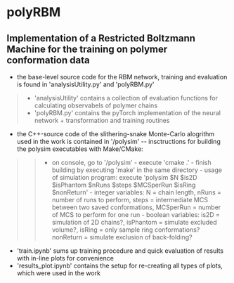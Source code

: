 # polyRBM
## Implementation of a Restricted Boltzmann Machine for the training on polymer conformation data


- the base-level source code for the RBM network, training and evaluation is found in 'analysisUtility.py' and 'polyRBM.py'
>    - 'analysisUtility' contains a collection of evaluation functions for calculating observabels of polymer chains
>    - 'polyRBM.py' contains the pyTorch implementation of the neural network + transformation and training routines

- the C++-source code of the slithering-snake Monte-Carlo alogrithm used in the work is contained in '/polysim'
-- insctructions for building the polysim executables with Make/CMake:
     
>>    - on console, go to '/polysim'
         - execute 'cmake .'
         - finish building by executing 'make' in the same directory
     - usage of simulation program: execute 'polysim $N $is2D $isPhantom $nRuns $steps $MCSperRun $isRing $nonReturn'
         - integer variables: N = chain length, nRuns = number of runs to perform, steps = intermediate MCS between two saved conformations,
         MCSperRun = number of MCS to perform for one run
         - boolean variables: is2D = simulation of 2D chains?, isPhantom = simulate excluded volume?, isRing = only sample ring conformations?
         nonReturn = simulate exclusion of back-folding?

- 'train.ipynb' sums up training procedure and quick evaluation of results with in-line plots for convenience
- 'results_plot.ipynb' contains the setup for re-creating all types of plots, which were used in the work
